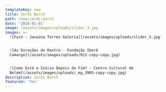 ```yaml
---
templateKey: new
title: Jordi Burch
path: /new/jordi-burch
date: '2018-01-01'
image: /assets/images/uploads/slider_3.jpg
images: >-
  ![Furo - Janaina Torres Galeria](/assets/images/uploads/slider_3.jpg)


  ![As Durações do Rastro - Fundação Iberê
  Camargo](/assets/images/uploads/012-copy-copy.jpg)


  ![Como Está o Início Depois do Fim? - Centro Cultural de
  Belém](/assets/images/uploads/_mg_3905-copy-copy.jpg)
description: Jordi Burch
featured: 'Yes'
---
```


